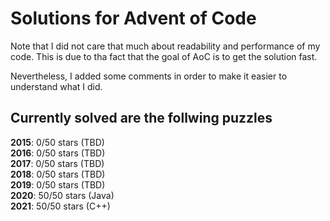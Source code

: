 # Solutions for Advent of Code
Note that I did not care that much about readability and performance of my code. 
This is due to tha fact that the goal of AoC is to get the solution fast.

Nevertheless, I added some comments in order to make it easier to understand what I did.
## Currently solved are the follwing puzzles

<b>2015</b>: 0/50 stars (TBD) <br>
<b>2016</b>: 0/50 stars (TBD) <br>
<b>2017</b>: 0/50 stars (TBD) <br>
<b>2018</b>: 0/50 stars (TBD) <br>
<b>2019</b>: 0/50 stars (TBD) <br>
<b>2020</b>: 50/50 stars (Java) <br>
<b>2021</b>: 50/50 stars (C++) <br>


